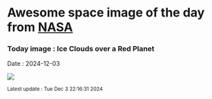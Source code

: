 
# Awesome space image of the day from [NASA](https://api.nasa.gov/)

### Today image : Ice Clouds over a Red Planet
Date : 2024-12-03

![](https://apod.nasa.gov/apod/image/2412/MarsClouds_Perseverance_960.jpg)

<small>Latest update : Tue Dec  3 22:16:31 2024</small>
        